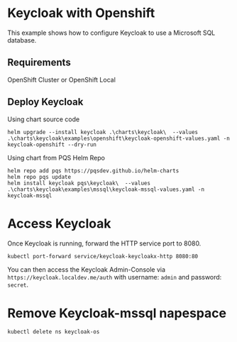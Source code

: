 # Keycloak with Openshift

This example shows how to configure Keycloak to use a Microsoft SQL database.
## Requirements
OpenShift Cluster or OpenShift Local

## Deploy Keycloak
Using chart source code
```
helm upgrade --install keycloak .\charts\keycloak\  --values .\charts\keycloak\examples\openshift\keycloak-openshift-values.yaml -n keycloak-openshift --dry-run
```
Using chart from PQS Helm Repo

```
helm repo add pqs https://pqsdev.github.io/helm-charts
helm repo pqs update
helm install keycloak pqs\keycloak\  --values .\charts\keycloak\examples\mssql\keycloak-mssql-values.yaml -n keycloak-mssql
```

# Access Keycloak
Once Keycloak is running, forward the HTTP service port to 8080.

```
kubectl port-forward service/keycloak-keycloakx-http 8080:80
```

You can then access the Keycloak Admin-Console via `https://keycloak.localdev.me/auth` with
username: `admin` and password: `secret`.

# Remove Keycloak-mssql napespace

```
kubectl delete ns keycloak-os
```
